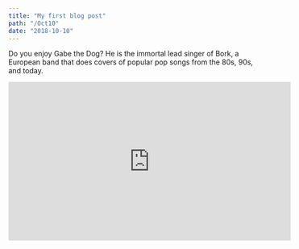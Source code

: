 ```yaml
--- 
title: "My first blog post"
path: "/Oct10"
date: "2018-10-10"
---
```


Do you enjoy Gabe the Dog? He is the immortal lead singer of Bork, a European band that does covers of popular pop songs from the 80s, 90s, and today.

<iframe width="560" height="315" src="https://www.youtube.com/embed/c--etqIJcow?ecver=1" frameborder="0" allowfullscreen></iframe>